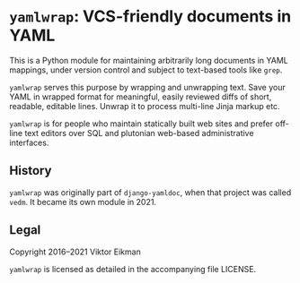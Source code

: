 # `yamlwrap`: VCS-friendly documents in YAML

This is a Python module for maintaining arbitrarily long documents in YAML
mappings, under version control and subject to text-based tools like `grep`.

`yamlwrap` serves this purpose by wrapping and unwrapping text. Save your YAML
in wrapped format for meaningful, easily reviewed diffs of short, readable,
editable lines. Unwrap it to process multi-line Jinja markup etc.

`yamlwrap` is for people who maintain statically built web sites and prefer
off-line text editors over SQL and plutonian web-based administrative
interfaces.

## History

`yamlwrap` was originally part of `django-yamldoc`, when that project was
called `vedm`. It became its own module in 2021.

## Legal

Copyright 2016–2021 Viktor Eikman

`yamlwrap` is licensed as detailed in the accompanying file LICENSE.
